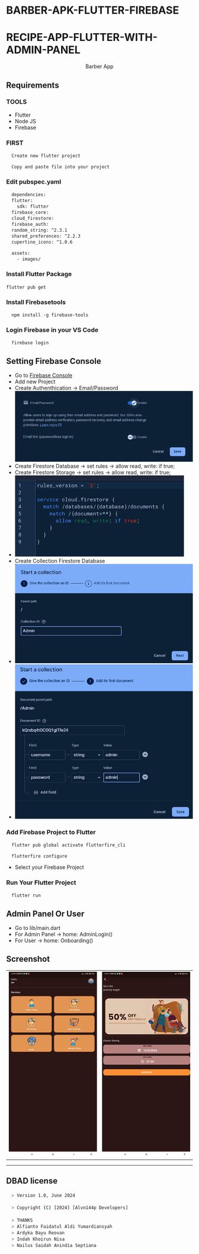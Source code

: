 # BARBER-APK-FLUTTER-FIREBASE
# RECIPE-APP-FLUTTER-WITH-ADMIN-PANEL
<div align="center">

   Barber App
</div>


## Requirements

### TOOLS
- Flutter
- Node JS
- Firebase

### FIRST
```
  Create new flutter project
```
```
  Copy and paste file into your project
```
### Edit pubspec.yaml
```
  dependencies:
  flutter:
    sdk: flutter
  firebase_core: 
  cloud_firestore: 
  firebase_auth: 
  random_string: ^2.3.1
  shared_preferences: ^2.2.3
  cupertino_icons: ^1.0.6
```
```
  assets:
    - images/
```

### Install Flutter Package
```
flutter pub get
```

### Install Firebasetools
``` 
  npm install -g firebase-tools
```

### Login Firebase in your VS Code
``` 
  firebase login
```

## Setting Firebase Console
- Go to [Firebase Console](https://firebase.google.com)
- Add new Project
- Create Authenthication -> Email/Password
  <img src="https://raw.githubusercontent.com/2030XMQiu/RECIPE-APP-FLUTTER-WITH-ADMIN-PANEL/main/Screenshot/Screenshot%202024-06-11%20104740.png"/>
- Create Firestore Database -> set rules ->  allow read, write: if true;
- Create Firestore Storage -> set rules ->  allow read, write: if true;
- <img src="https://raw.githubusercontent.com/2030XMQiu/RECIPE-APP-FLUTTER-WITH-ADMIN-PANEL/main/Screenshot/Screenshot%202024-06-11%20105106.png"/>
- Create Collection Firestore Database
- <img src="https://raw.githubusercontent.com/2030XMQiu/RECIPE-APP-FLUTTER-WITH-ADMIN-PANEL/main/Screenshot/Screenshot%202024-06-11%20213441.png" />
- <img src="https://raw.githubusercontent.com/2030XMQiu/RECIPE-APP-FLUTTER-WITH-ADMIN-PANEL/main/Screenshot/Screenshot%202024-06-11%20213555.png" />

### Add Firebase Project to Flutter
``` 
  flutter pub global activate flutterfire_cli
```
``` 
  flutterfire configure
```
- Select your Firebase Project

### Run Your Flutter Project
``` 
  flutter run
```
## Admin Panel Or User
- Go to lib/main.dart
- For Admin Panel -> home: AdminLogin()
- For User -> home: Onboarding()

## Screenshot

<table align="center">
    <tr>
        <th style="text-align:center">
            <a href="">
                <img src="https://github.com/Alvn144p/BARBER-APK-FLUTTER-FIREBASE/blob/main/screenshot/WhatsApp%20Image%202024-06-13%20at%2021.28.23_7fa20caf.jpg" height="500" width="600" />
            </a>
        </th>
        <th style="text-align:center">
            <a href="#">
                <img src="https://github.com/Alvn144p/BARBER-APK-FLUTTER-FIREBASE/blob/main/screenshot/WhatsApp%20Image%202024-06-13%20at%2021.28.24_4e0065aa.jpg" height="500" width="600" />
            </a>
        </th>
    </tr>
</table>




---

## DBAD license

```sh
  > Version 1.0, June 2024

  > Copyright (C) [2024] [Alvn144p Developers]

  > THANKS
  > Alfianto Faidatul Aldi Yumardiansyah
  > Ardyka Bayu Reovan
  > Indah Khoirun Nisa
  > Nailus Saidah Anindia Septiana
```
